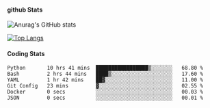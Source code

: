 #### github Stats
![Anurag's GitHub stats](https://github-readme-stats.vercel.app/api?username=reduhq&theme=react&show_icons=true&hide=contribs,prs)

[![Top Langs](https://github-readme-stats.vercel.app/api/top-langs/?username=reduhq&layout=compact&theme=react)](https://github.com/anuraghazra/github-readme-stats)

#### Coding Stats
<!--START_SECTION:waka-->

```text
Python       10 hrs 41 mins  █████████████████▒░░░░░░░   68.80 %
Bash         2 hrs 44 mins   ████▒░░░░░░░░░░░░░░░░░░░░   17.60 %
YAML         1 hr 42 mins    ██▓░░░░░░░░░░░░░░░░░░░░░░   11.00 %
Git Config   23 mins         ▓░░░░░░░░░░░░░░░░░░░░░░░░   02.55 %
Docker       0 secs          ░░░░░░░░░░░░░░░░░░░░░░░░░   00.03 %
JSON         0 secs          ░░░░░░░░░░░░░░░░░░░░░░░░░   00.01 %
```

<!--END_SECTION:waka-->